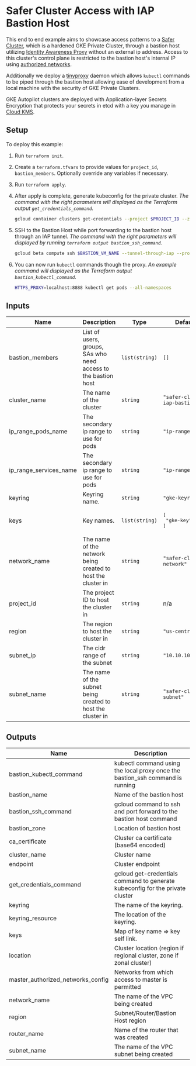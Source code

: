 # Safer Cluster Access with IAP Bastion Host

This end to end example aims to showcase access patterns to a [Safer Cluster](../../modules/safer-cluster/README.md), which is a hardened GKE Private Cluster, through a bastion host utilizing [Identity Awareness Proxy](https://cloud.google.com/iap/) without an external ip address. Access to this cluster's control plane is restricted to the bastion host's internal IP using [authorized networks](https://cloud.google.com/kubernetes-engine/docs/how-to/authorized-networks#overview).

Additionally we deploy a [tinyproxy](https://tinyproxy.github.io/) daemon which allows `kubectl` commands to be piped through the bastion host allowing ease of development from a local machine with the security of GKE Private Clusters.

GKE Autopilot clusters are deployed with Application-layer Secrets Encryption that protects your secrets in etcd with a key you manage in [Cloud KMS](https://github.com/terraform-google-modules/terraform-google-kms/blob/master/README.md).

## Setup

To deploy this example:

1. Run `terraform init`.

2. Create a `terraform.tfvars` to provide values for `project_id`, `bastion_members`. Optionally override any variables if necessary.

3. Run `terraform apply`.

4. After apply is complete, generate kubeconfig for the private cluster. _The command with the right parameters will displayed as the Terraform output `get_credentials_command`._

   ```sh
   gcloud container clusters get-credentials --project $PROJECT_ID --zone $ZONE --internal-ip $CLUSTER_NAME
   ```

5. SSH to the Bastion Host while port forwarding to the bastion host through an IAP tunnel. _The command with the right parameters will displayed by running `terraform output bastion_ssh_command`._

   ```sh
   gcloud beta compute ssh $BASTION_VM_NAME --tunnel-through-iap --project $PROJECT_ID --zone $ZONE -- -L8888:127.0.0.1:8888
   ```

6. You can now run `kubectl` commands though the proxy. _An example command will displayed as the Terraform output `bastion_kubectl_command`._

   ```sh
   HTTPS_PROXY=localhost:8888 kubectl get pods --all-namespaces
   ```

 <!-- BEGINNING OF PRE-COMMIT-TERRAFORM DOCS HOOK -->
## Inputs

| Name | Description | Type | Default | Required |
|------|-------------|------|---------|:--------:|
| bastion\_members | List of users, groups, SAs who need access to the bastion host | `list(string)` | `[]` | no |
| cluster\_name | The name of the cluster | `string` | `"safer-cluster-iap-bastion"` | no |
| ip\_range\_pods\_name | The secondary ip range to use for pods | `string` | `"ip-range-pods"` | no |
| ip\_range\_services\_name | The secondary ip range to use for pods | `string` | `"ip-range-svc"` | no |
| keyring | Keyring name. | `string` | `"gke-keyring"` | no |
| keys | Key names. | `list(string)` | <pre>[<br>  "gke-key"<br>]</pre> | no |
| network\_name | The name of the network being created to host the cluster in | `string` | `"safer-cluster-network"` | no |
| project\_id | The project ID to host the cluster in | `string` | n/a | yes |
| region | The region to host the cluster in | `string` | `"us-central1"` | no |
| subnet\_ip | The cidr range of the subnet | `string` | `"10.10.10.0/24"` | no |
| subnet\_name | The name of the subnet being created to host the cluster in | `string` | `"safer-cluster-subnet"` | no |

## Outputs

| Name | Description |
|------|-------------|
| bastion\_kubectl\_command | kubectl command using the local proxy once the bastion\_ssh command is running |
| bastion\_name | Name of the bastion host |
| bastion\_ssh\_command | gcloud command to ssh and port forward to the bastion host command |
| bastion\_zone | Location of bastion host |
| ca\_certificate | Cluster ca certificate (base64 encoded) |
| cluster\_name | Cluster name |
| endpoint | Cluster endpoint |
| get\_credentials\_command | gcloud get-credentials command to generate kubeconfig for the private cluster |
| keyring | The name of the keyring. |
| keyring\_resource | The location of the keyring. |
| keys | Map of key name => key self link. |
| location | Cluster location (region if regional cluster, zone if zonal cluster) |
| master\_authorized\_networks\_config | Networks from which access to master is permitted |
| network\_name | The name of the VPC being created |
| region | Subnet/Router/Bastion Host region |
| router\_name | Name of the router that was created |
| subnet\_name | The name of the VPC subnet being created |

 <!-- END OF PRE-COMMIT-TERRAFORM DOCS HOOK -->
